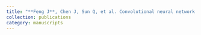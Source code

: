 ```yaml
---
title: "**Feng J**, Chen J, Sun Q, et al. Convolutional neural network based on bandwise-independent convolution and hard thresholding for hyperspectral band selection[J]. IEEE transactions on cybernetics, 2020, 51(9): 4414-4428."
collection: publications
category: manuscripts
---
```

